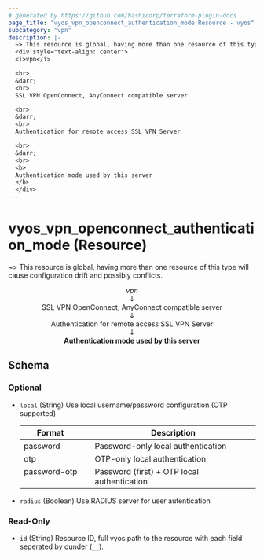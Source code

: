 ```yaml
---
# generated by https://github.com/hashicorp/terraform-plugin-docs
page_title: "vyos_vpn_openconnect_authentication_mode Resource - vyos"
subcategory: "vpn"
description: |-
  ~> This resource is global, having more than one resource of this type will cause configuration drift and possibly conflicts.
  <div style="text-align: center">
  <i>vpn</i>

  <br>
  &darr;
  <br>
  SSL VPN OpenConnect, AnyConnect compatible server

  <br>
  &darr;
  <br>
  Authentication for remote access SSL VPN Server

  <br>
  &darr;
  <br>
  <b>
  Authentication mode used by this server
  </b>
  </div>
---
```


# vyos_vpn_openconnect_authentication_mode (Resource)

~> This resource is global, having more than one resource of this type will cause configuration drift and possibly conflicts.

<div style="text-align: center">
<i>vpn</i>

<br>
&darr;
<br>
SSL VPN OpenConnect, AnyConnect compatible server

<br>
&darr;
<br>
Authentication for remote access SSL VPN Server

<br>
&darr;
<br>
<b>
Authentication mode used by this server
</b>
</div>



<!-- schema generated by tfplugindocs -->
## Schema

### Optional

- `local` (String) Use local username/password configuration (OTP supported)

    |  Format &emsp; | Description  |
    |----------|---------------|
    |  password  &emsp; |  Password-only local authentication  |
    |  otp  &emsp; |  OTP-only local authentication  |
    |  password-otp  &emsp; |  Password (first) + OTP local authentication  |
- `radius` (Boolean) Use RADIUS server for user autentication

### Read-Only

- `id` (String) Resource ID, full vyos path to the resource with each field seperated by dunder (`__`).
